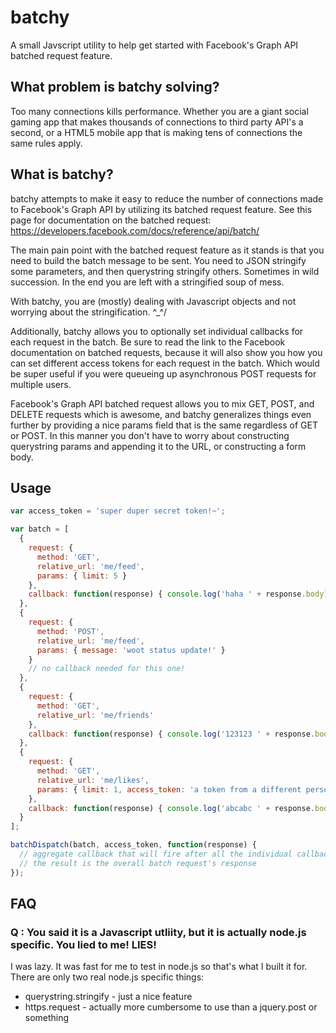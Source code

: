 # batchy


A small Javscript utility to help get started with Facebook's Graph API batched request feature.


## What problem is batchy solving?


Too many connections kills performance. Whether you are a giant social gaming app that makes thousands of connections to third party API's a second, or a HTML5 mobile app that is making tens of connections the same rules apply. 


## What is batchy?


batchy attempts to make it easy to reduce the number of connections made to Facebook's Graph API by utilizing its batched request feature. See this page for documentation on the batched request: https://developers.facebook.com/docs/reference/api/batch/

The main pain point with the batched request feature as it stands is that you need to build the batch message to be sent. You need to JSON stringify some parameters, and then querystring stringify others. Sometimes in wild succession. In the end you are left with a stringified soup of mess.

With batchy, you are (mostly) dealing with Javascript objects and not worrying about the stringification. \^_^/

Additionally, batchy allows you to optionally set individual callbacks for each request in the batch. Be sure to read the link to the Facebook documentation on batched requests, because it will also show you how you can set different access tokens for each request in the batch. Which would be super useful if you were queueing up asynchronous POST requests for multiple users.

Facebook's Graph API batched request allows you to mix GET, POST, and DELETE requests which is awesome, and batchy generalizes things even further by providing a nice params field that is the same regardless of GET or POST. In this manner you don't have to worry about constructing querystring params and appending it to the URL, or constructing a form body.


## Usage


```javascript
var access_token = 'super duper secret token!~';

var batch = [
  {
    request: {
      method: 'GET',
      relative_url: 'me/feed',
      params: { limit: 5 }
    },
    callback: function(response) { console.log('haha ' + response.body); }
  },
  {
    request: {
      method: 'POST',
      relative_url: 'me/feed',
      params: { message: 'woot status update!' }
    }
    // no callback needed for this one!
  },
  {
    request: {
      method: 'GET',
      relative_url: 'me/friends'
    },
    callback: function(response) { console.log('123123 ' + response.body); } 
  },
  {
    request: {
      method: 'GET',
      relative_url: 'me/likes',
      params: { limit: 1, access_token: 'a token from a different person' }
    },
    callback: function(response) { console.log('abcabc ' + response.body); } 
  }
];

batchDispatch(batch, access_token, function(response) {
  // aggregate callback that will fire after all the individual callbacks fire
  // the result is the overall batch request's response
});
```


## FAQ


### Q : You said it is a Javascript utliity, but it is actually node.js specific. You lied to me! LIES!

I was lazy. It was fast for me to test in node.js so that's what I built it for. There are only two real node.js specific things:

*  querystring.stringify - just a nice feature
*  https.request - actually more cumbersome to use than a jquery.post or something
